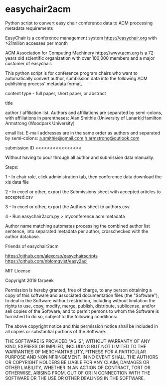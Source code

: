 # easychair2acm
Python script to convert easy chair conference data to ACM processing metadata requirements

EasyChair is a conference management system  https://easychair.org with >21millon accesses per month

ACM Association for Computing Machinery https://www.acm.org is a 72 years old scientific organization with over 100,000 members and a major customer of easychair.

This python script is for conference program chairs who want to automatically convert author, sumbission data into the following ACM publishing process' metadata format,

content type - full paper, short paper, or abstract

>>>>>>>>>>>>>>>>
title

author / affiliation list. Authors and affiliations are separated by semi-colons, with affiliations in parentheses:
  Alan Smithie (University of Lanark);Hamilton Armstrong (Woodpark University)

email list. E-mail addresses are in the same order as authors and separated by semi-colons:
  a.smithie@gmail.com;h.armstrong@outlook.com

submission ID
<<<<<<<<<<<<<<<<

Without having to pour through all author and submission data manually.


Steps:

1 - In chair role, click administration tab, then conference data download the xls data file

2 - In excel or other, export the Submissions sheet with accepted articles to accepted.csv

3 - In excel or other, export the Authors sheet to authors.csv

4 - Run easychair2acm.py > myconference.acm.metadata


Author name matching automates processing the combined author list sentence, into separated metadata per author, crosschecked with the author database.


Friends of easychair2acm

https://github.com/alexorso/easychairscripts
https://github.com/nblomqvist/easy2acl


MIT License

Copyright 2019 farpeek

Permission is hereby granted, free of charge, to any person obtaining a copy of this software and associated documentation files (the "Software"), to deal in the Software without restriction, including without limitation the rights to use, copy, modify, merge, publish, distribute, sublicense, and/or sell copies of the Software, and to permit persons to whom the Software is furnished to do so, subject to the following conditions:

The above copyright notice and this permission notice shall be included in all copies or substantial portions of the Software.

THE SOFTWARE IS PROVIDED "AS IS", WITHOUT WARRANTY OF ANY KIND, EXPRESS OR IMPLIED, INCLUDING BUT NOT LIMITED TO THE WARRANTIES OF MERCHANTABILITY, FITNESS FOR A PARTICULAR PURPOSE AND NONINFRINGEMENT. IN NO EVENT SHALL THE AUTHORS OR COPYRIGHT HOLDERS BE LIABLE FOR ANY CLAIM, DAMAGES OR OTHER LIABILITY, WHETHER IN AN ACTION OF CONTRACT, TORT OR OTHERWISE, ARISING FROM, OUT OF OR IN CONNECTION WITH THE SOFTWARE OR THE USE OR OTHER DEALINGS IN THE SOFTWARE.

